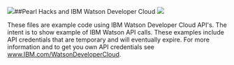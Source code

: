 ##Pearl Hacks and IBM Watson Developer Cloud
<img style="float: left" src="http://i.imgur.com/VLIpcPB.jpg">
<img style="float: center" src="http://www.ibm.com/solutions/images/C175270E70628U26/watson_300x300.jpg">

These files are example code using IBM Watson Developer Cloud API's.  The intent is to show example of IBM Watson API calls. These examples include API credentials that are temporary and will eventually expire. For more information and to get you own API credentials see <a href="http://www.IBM.com/WatsonDeveloperCloud?cm_mmc=pearl%20hacks" target="_blank">www.IBM.com/WatsonDeveloperCloud</a>.
